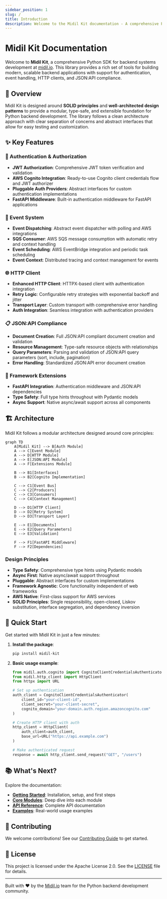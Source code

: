 ```yaml
---
sidebar_position: 1
slug: /
title: Introduction
description: Welcome to the Midil Kit documentation - A comprehensive Python SDK for backend systems development at midil.io
---
```


# Midil Kit Documentation

Welcome to **Midil Kit**, a comprehensive Python SDK for backend systems development at [midil.io](https://midil.io). This library provides a rich set of tools for building modern, scalable backend applications with support for authentication, event handling, HTTP clients, and JSON:API compliance.

## 🎯 Overview

Midil Kit is designed around **SOLID principles** and **well-architected design patterns** to provide a modular, type-safe, and extensible foundation for Python backend development. The library follows a clean architecture approach with clear separation of concerns and abstract interfaces that allow for easy testing and customization.

## ✨ Key Features

### 🔐 Authentication & Authorization
- **JWT Authorization**: Comprehensive JWT token verification and validation
- **AWS Cognito Integration**: Ready-to-use Cognito client credentials flow and JWT authorizer
- **Pluggable Auth Providers**: Abstract interfaces for custom authentication implementations
- **FastAPI Middleware**: Built-in authentication middleware for FastAPI applications

### 📡 Event System
- **Event Dispatching**: Abstract event dispatcher with polling and AWS integrations
- **SQS Consumer**: AWS SQS message consumption with automatic retry and context handling
- **Event Scheduling**: AWS EventBridge integration and periodic task scheduling
- **Event Context**: Distributed tracing and context management for events

### 🌐 HTTP Client
- **Enhanced HTTP Client**: HTTPX-based client with authentication integration
- **Retry Logic**: Configurable retry strategies with exponential backoff and jitter
- **Transport Layer**: Custom transport with comprehensive error handling
- **Auth Integration**: Seamless integration with authentication providers

### 📋 JSON:API Compliance
- **Document Creation**: Full JSON:API compliant document creation and validation
- **Resource Management**: Type-safe resource objects with relationships
- **Query Parameters**: Parsing and validation of JSON:API query parameters (sort, include, pagination)
- **Error Handling**: Standardized JSON:API error document creation

### 🚀 Framework Extensions
- **FastAPI Integration**: Authentication middleware and JSON:API dependencies
- **Type Safety**: Full type hints throughout with Pydantic models
- **Async Support**: Native async/await support across all components

## 🏗️ Architecture

Midil Kit follows a modular architecture designed around core principles:

```mermaid
graph TD
    A[Midil Kit] --> B[Auth Module]
    A --> C[Event Module]
    A --> D[HTTP Module]
    A --> E[JSON:API Module]
    A --> F[Extensions Module]

    B --> B1[Interfaces]
    B --> B2[Cognito Implementation]

    C --> C1[Event Bus]
    C --> C2[Producers]
    C --> C3[Consumers]
    C --> C4[Context Management]

    D --> D1[HTTP Client]
    D --> D2[Retry System]
    D --> D3[Transport Layer]

    E --> E1[Documents]
    E --> E2[Query Parameters]
    E --> E3[Validation]

    F --> F1[FastAPI Middleware]
    F --> F2[Dependencies]
```

### Design Principles

- **Type Safety**: Comprehensive type hints using Pydantic models
- **Async First**: Native async/await support throughout
- **Pluggable**: Abstract interfaces for custom implementations
- **Framework Agnostic**: Core functionality independent of web frameworks
- **AWS Native**: First-class support for AWS services
- **SOLID Principles**: Single responsibility, open-closed, Liskov substitution, interface segregation, and dependency inversion

## 🚀 Quick Start

Get started with Midil Kit in just a few minutes:

1. **Install the package**:
   ```bash
   pip install midil-kit
   ```

2. **Basic usage example**:
   ```python
   from midil.auth.cognito import CognitoClientCredentialsAuthenticator
   from midil.http_client import HttpClient
   from httpx import URL

   # Set up authentication
   auth_client = CognitoClientCredentialsAuthenticator(
       client_id="your-client-id",
       client_secret="your-client-secret",
       cognito_domain="your-domain.auth.region.amazoncognito.com"
   )

   # Create HTTP client with auth
   http_client = HttpClient(
       auth_client=auth_client,
       base_url=URL("https://api.example.com")
   )

   # Make authenticated request
   response = await http_client.send_request("GET", "/users")
   ```

## 📚 What's Next?

Explore the documentation:

- [**Getting Started**](./getting-started): Installation, setup, and first steps
- [**Core Modules**](./modules/auth): Deep dive into each module
- [**API Reference**](./auth/overview): Complete API documentation
- [**Examples**](./auth/examples): Real-world usage examples

## 🤝 Contributing

We welcome contributions! See our [Contributing Guide](./development/contributing) to get started.

## 📄 License

This project is licensed under the Apache License 2.0. See the [LICENSE](https://github.com/midil-labs/midil-kit/blob/main/LICENSE) file for details.

---

Built with ❤️ by the [Midil.io](https://midil.io) team for the Python backend development community.
